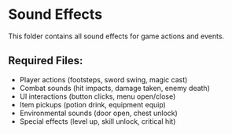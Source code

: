 # Sound Effects

This folder contains all sound effects for game actions and events.

## Required Files:
- Player actions (footsteps, sword swing, magic cast)
- Combat sounds (hit impacts, damage taken, enemy death)
- UI interactions (button clicks, menu open/close)
- Item pickups (potion drink, equipment equip)
- Environmental sounds (door open, chest unlock)
- Special effects (level up, skill unlock, critical hit)
